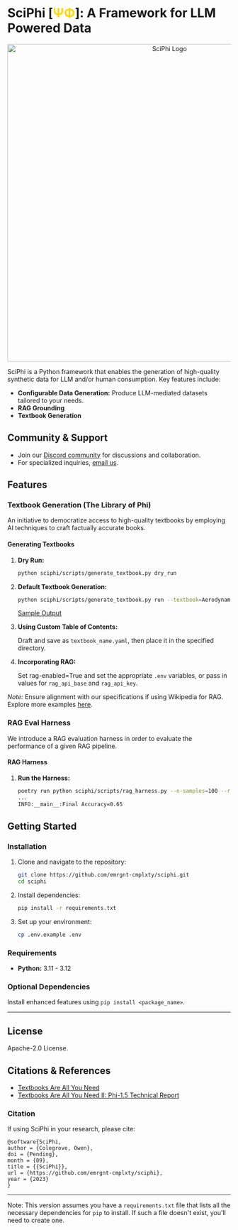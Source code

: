 # SciPhi [<span style="color:gold">ΨΦ</span>]: A Framework for LLM Powered Data

<p align="center">
<img width="716" alt="SciPhi Logo" src="https://github.com/emrgnt-cmplxty/sciphi/assets/68796651/195367d8-54fd-4281-ace0-87ea8523f982">
</p>

SciPhi is a Python framework that enables the generation of high-quality synthetic data for LLM and/or human consumption. Key features include:

- **Configurable Data Generation:** Produce LLM-mediated datasets tailored to your needs.
- **RAG Grounding**
- **Textbook Generation**

## Community & Support

- Join our [Discord community](https://discord.gg/j9GxfbxqAe) for discussions and collaboration.
- For specialized inquiries, [email us](mailto:owen@sciphi.ai).

## Features

### Textbook Generation (The Library of Phi)

An initiative to democratize access to high-quality textbooks by employing AI techniques to craft factually accurate books.

#### Generating Textbooks

1. **Dry Run:**

   ```bash
   python sciphi/scripts/generate_textbook.py dry_run
   ```

2. **Default Textbook Generation:**

   ```bash
   python sciphi/scripts/generate_textbook.py run --textbook=Aerodynamics_of_Viscous_Fluids --rag-enabled=False --filter_existing_books=False --log-level=debug
   ```

   [Sample Output](sciphi/data/library_of_phi/sample/Aerodynamics_of_Viscous_Fluids.md)

3. **Using Custom Table of Contents:** 

   Draft and save as `textbook_name.yaml`, then place it in the specified directory.

4. **Incorporating RAG:** 

   Set rag-enabled=True and set the appropriate `.env` variables, or pass in values for `rag_api_base` and `rag_api_key`.

_Note:_ Ensure alignment with our specifications if using Wikipedia for RAG. Explore more examples [here](https://github.com/emrgnt-cmplxty/library_of_phi/tree/main).


### RAG Eval Harness

We introduce a RAG evaluation harness in order to evaluate the performance of a given RAG pipeline.

#### RAG Harness

1. **Run the Harness:**

   ```bash
   poetry run python sciphi/scripts/rag_harness.py --n-samples=100 --rag-enabled=True --evals_to_run="science_multiple_choice"
   ...
   INFO:__main__:Final Accuracy=0.65
   ```


## Getting Started

### Installation

1. Clone and navigate to the repository:

   ```bash
   git clone https://github.com/emrgnt-cmplxty/sciphi.git
   cd sciphi
   ```

2. Install dependencies:

   ```bash
   pip install -r requirements.txt
   ```

3. Set up your environment:
   ```bash
   cp .env.example .env
   ```

### Requirements

- **Python:** 3.11 - 3.12

### Optional Dependencies

Install enhanced features using `pip install <package_name>`.

---

## License

Apache-2.0 License.

## Citations & References

- [Textbooks Are All You Need](https://arxiv.org/abs/2306.11644)
- [Textbooks Are All You Need II: Phi-1.5 Technical Report](https://arxiv.org/abs/2309.05463)

### Citation

If using SciPhi in your research, please cite:

```plaintext
@software{SciPhi,
author = {Colegrove, Owen},
doi = {Pending},
month = {09},
title = {{SciPhi}},
url = {https://github.com/emrgnt-cmplxty/sciphi},
year = {2023}
}
```

---

Note: This version assumes you have a `requirements.txt` file that lists all the necessary dependencies for `pip` to install. If such a file doesn't exist, you'll need to create one.
